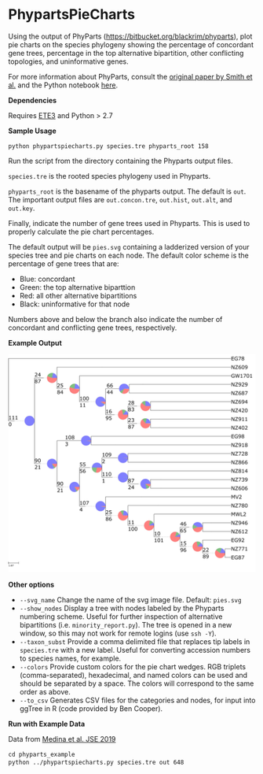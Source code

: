 # PhypartsPieCharts

Using the output of PhyParts (https://bitbucket.org/blackrim/phyparts), plot pie charts on the species phylogeny showing the percentage of concordant gene trees, percentage in the top alternative bipartition, other conflicting topologies, and uninformative genes.

For more information about PhyParts, consult the [original paper by Smith et al.](https://bmcevolbiol.biomedcentral.com/articles/10.1186/s12862-015-0423-0) and the Python notebook [here](PhyParts_PieCharts.ipynb).

**Dependencies**

Requires [ETE3](http://etetoolkit.org/) and Python > 2.7


**Sample Usage**

```
python phypartspiecharts.py species.tre phyparts_root 158
```
Run the script from the directory containing the Phyparts output files. 

`species.tre` is the rooted species phylogeny used in Phyparts.

`phyparts_root` is the basename of the phyparts output. The default is `out`. The important output files are `out.concon.tre`, `out.hist`, `out.alt`, and `out.key`.

Finally, indicate the number of gene trees used in Phyparts. This is used to properly calculate the pie chart percentages.

The default output will be `pies.svg` containing a ladderized version of your species tree and pie charts on each node. The default color scheme is the percentage of gene trees that are:

* Blue: concordant
* Green: the top alternative biparttion
* Red: all other alternative bipartitions
* Black: uninformative for that node

Numbers above and below the branch also indicate the number of concordant and conflicting gene trees, respectively.

**Example Output**

![](img/default_pies.jpg)

**Other options**

* `--svg_name` Change the name of the svg image file. Default: `pies.svg`
* `--show_nodes` Display a tree with nodes labeled by the Phyparts numbering scheme. Useful for further inspection of alternative bipartitions (i.e. `minority_report.py`). The tree is opened in a new window, so this may not work for remote logins (use `ssh -Y`). 
* `--taxon_subst` Provide a comma delimited file that replaces tip labels in `species.tre` with a new label. Useful for converting accession numbers to species names, for example.
* `--colors` Provide custom colors for the pie chart wedges. RGB triplets (comma-separated), hexadecimal, and named colors can be used and should be separated by a space. The colors will correspond to the same order as above.
* `--to_csv` Generates CSV files for the categories and nodes, for input into ggTree in R (code provided by Ben Cooper).

**Run with Example Data**

Data from [Medina et al. JSE 2019](https://onlinelibrary.wiley.com/doi/full/10.1111/jse.12516)

```
cd phyparts_example
python ../phypartspiecharts.py species.tre out 648
```









